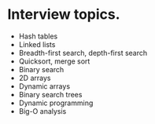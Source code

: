 # Interview topics.

* Hash tables
* Linked lists
* Breadth-first search, depth-first search
* Quicksort, merge sort
* Binary search
* 2D arrays
* Dynamic arrays
* Binary search trees
* Dynamic programming
* Big-O analysis
